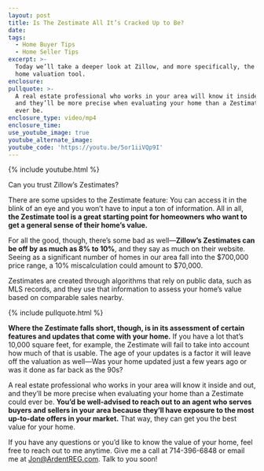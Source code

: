 ```yaml
---
layout: post
title: Is The Zestimate All It’s Cracked Up to Be?
date:
tags:
  - Home Buyer Tips
  - Home Seller Tips
excerpt: >-
  Today we’ll take a deeper look at Zillow, and more specifically, the Zestimate
  home valuation tool.
enclosure:
pullquote: >-
  A real estate professional who works in your area will know it inside and out,
  and they’ll be more precise when evaluating your home than a Zestimate could
  ever be.
enclosure_type: video/mp4
enclosure_time:
use_youtube_image: true
youtube_alternate_image:
youtube_code: 'https://youtu.be/5or1iiVQp9I'
---
```


{% include youtube.html %}

Can you trust Zillow’s Zestimates?&nbsp;

There are some upsides to the Zestimate feature: You can access it in the blink of an eye and you won’t have to input a ton of information. All in all, **the Zestimate tool is a great starting point for homeowners who want to get a general sense of their home’s value.&nbsp;**

For all the good, though, there’s some bad as well—**Zillow’s Zestimates can be off by as much as 8% to 10%**, and they say as much on their website. Seeing as a significant number of homes in our area fall into the $700,000 price range, a 10% miscalculation could amount to $70,000.&nbsp;

Zestimates are created through algorithms that rely on public data, such as MLS records, and they use that information to assess your home’s value based on comparable sales nearby.&nbsp;

{% include pullquote.html %}

**Where the Zestimate falls short, though, is in its assessment of certain features and updates that come with your home.** If you have a lot that’s 10,000 square feet, for example, the Zestimate will fail to take into account how much of that is usable. The age of your updates is a factor it will leave off the valuation as well—Was your home updated just a few years ago or was it done as far back as the 90s? &nbsp;

A real estate professional who works in your area will know it inside and out, and they’ll be more precise when evaluating your home than a Zestimate could ever be. **You’d be well-advised to reach out to an agent who serves buyers and sellers in your area because they’ll have exposure to the most up-to-date offers in your market.** That way, they can get you the best value for your home. &nbsp;&nbsp;

If you have any questions or you’d like to know the value of your home, feel free to reach out to me anytime. Give me a call at 714-396-6848 or email me at Jon@ArdentREG.com. Talk to you soon\! &nbsp;